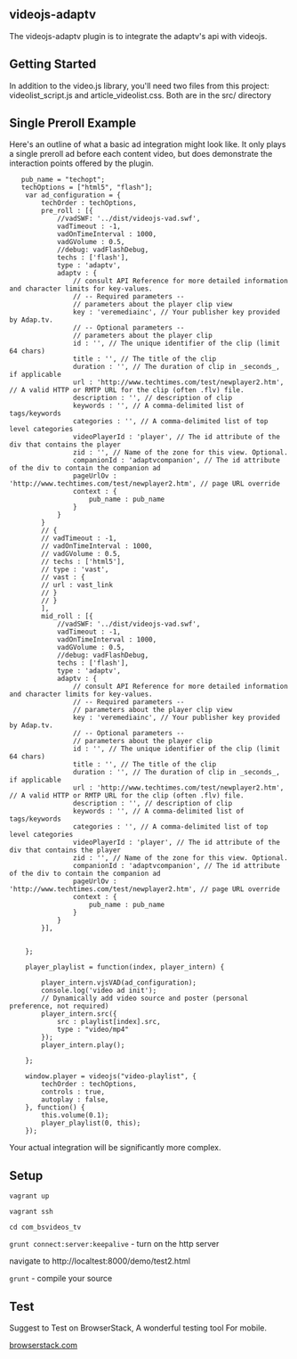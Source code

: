 ## videojs-adaptv
The videojs-adaptv plugin is to integrate the adaptv's api with videojs.

## Getting Started
In addition to the video.js library, you'll need two files from this project: videolist_script.js and article_videolist.css. Both are in the src/ directory

## Single Preroll Example
Here's an outline of what a basic ad integration might look like. It only plays a single preroll ad before each content video, but does demonstrate the interaction points offered by the plugin.

	   pub_name = "techopt";
       techOptions = ["html5", "flash"];
        var ad_configuration = {
            techOrder : techOptions,
            pre_roll : [{
                //vadSWF: '../dist/videojs-vad.swf',
                vadTimeout : -1,
                vadOnTimeInterval : 1000,
                vadGVolume : 0.5,
                //debug: vadFlashDebug,
                techs : ['flash'],
                type : 'adaptv',
                adaptv : {
                    // consult API Reference for more detailed information and character limits for key-values.
                    // -- Required parameters --
                    // parameters about the player clip view
                    key : 'veremediainc', // Your publisher key provided by Adap.tv.
                    // -- Optional parameters --
                    // parameters about the player clip
                    id : '', // The unique identifier of the clip (limit 64 chars)
                    title : '', // The title of the clip
                    duration : '', // The duration of clip in _seconds_, if applicable
                    url : 'http://www.techtimes.com/test/newplayer2.htm', // A valid HTTP or RMTP URL for the clip (often .flv) file.
                    description : '', // description of clip
                    keywords : '', // A comma-delimited list of tags/keywords
                    categories : '', // A comma-delimited list of top level categories
                    videoPlayerId : 'player', // The id attribute of the div that contains the player
                    zid : '', // Name of the zone for this view. Optional.
                    companionId : 'adaptvcompanion', // The id attribute of the div to contain the companion ad
                    pageUrlOv : 'http://www.techtimes.com/test/newplayer2.htm', // page URL override
                    context : {
                        pub_name : pub_name
                    }
                }
            }
            // {
            // vadTimeout : -1,
            // vadOnTimeInterval : 1000,
            // vadGVolume : 0.5,
            // techs : ['html5'],
            // type : 'vast',
            // vast : {
            // url : vast_link
            // }
            // }
            ],
            mid_roll : [{
                //vadSWF: '../dist/videojs-vad.swf',
                vadTimeout : -1,
                vadOnTimeInterval : 1000,
                vadGVolume : 0.5,
                //debug: vadFlashDebug,
                techs : ['flash'],
                type : 'adaptv',
                adaptv : {
                    // consult API Reference for more detailed information and character limits for key-values.
                    // -- Required parameters --
                    // parameters about the player clip view
                    key : 'veremediainc', // Your publisher key provided by Adap.tv.
                    // -- Optional parameters --
                    // parameters about the player clip
                    id : '', // The unique identifier of the clip (limit 64 chars)
                    title : '', // The title of the clip
                    duration : '', // The duration of clip in _seconds_, if applicable
                    url : 'http://www.techtimes.com/test/newplayer2.htm', // A valid HTTP or RMTP URL for the clip (often .flv) file.
                    description : '', // description of clip
                    keywords : '', // A comma-delimited list of tags/keywords
                    categories : '', // A comma-delimited list of top level categories
                    videoPlayerId : 'player', // The id attribute of the div that contains the player
                    zid : '', // Name of the zone for this view. Optional.
                    companionId : 'adaptvcompanion', // The id attribute of the div to contain the companion ad
                    pageUrlOv : 'http://www.techtimes.com/test/newplayer2.htm', // page URL override
                    context : {
                        pub_name : pub_name
                    }
                }
            }],


        };

        player_playlist = function(index, player_intern) {

            player_intern.vjsVAD(ad_configuration);
            console.log('video ad init');
            // Dynamically add video source and poster (personal preference, not required)
            player_intern.src({
                src : playlist[index].src,
                type : "video/mp4"
            });
            player_intern.play();

        };

        window.player = videojs("video-playlist", {
            techOrder : techOptions,
            controls : true,
            autoplay : false,
        }, function() {
            this.volume(0.1);
            player_playlist(0, this);
        });

Your actual integration will be significantly more complex. 

## Setup

`vagrant up`

`vagrant ssh`

`cd com_bsvideos_tv`

`grunt connect:server:keepalive` - turn on the http server

navigate to http://localtest:8000/demo/test2.html

`grunt` - compile your source

## Test
Suggest to Test on BrowserStack, A wonderful testing tool For mobile.

 [browserstack.com](http://www.browserstack.com/ "Title")
